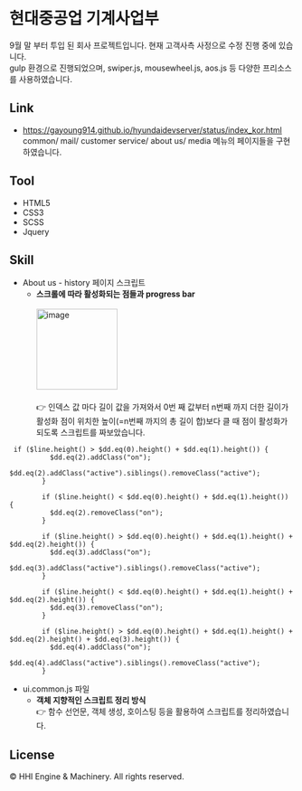 # 현대중공업 기계사업부
9월 말 부터 투입 된 회사 프로젝트입니다. 현재 고객사측 사정으로 수정 진행 중에 있습니다.<br>
gulp 환경으로 진행되었으며, swiper.js, mousewheel.js, aos.js 등 다양한 프리소스를 사용하였습니다.

## Link
* https://gayoung914.github.io/hyundaidevserver/status/index_kor.html<br>
common/ mail/ customer service/ about us/ media 메뉴의 페이지들을 구현 하였습니다.

## Tool
* HTML5
* CSS3
* SCSS
* Jquery

## Skill
* About us - history 페이지 스크립트
  - **스크롤에 따라 활성화되는 점들과 progress bar**<br><br>
    <img width="143" alt="image" src="https://user-images.githubusercontent.com/77196388/145222099-afef936a-8f5c-46b6-be55-853d213ae332.png"><br><br>
      👉 인덱스 값 마다 길이 값을 가져와서 0번 째 값부터 n번째 까지 더한 길이가 활성화 점이 위치한 높이(=n번째 까지의 총 길이 합)보다 클 때 점이 활성화가 되도록 스크립트를 짜보았습니다.
```
 if ($line.height() > $dd.eq(0).height() + $dd.eq(1).height()) {
          $dd.eq(2).addClass("on");
          $dd.eq(2).addClass("active").siblings().removeClass("active");
        }

        if ($line.height() < $dd.eq(0).height() + $dd.eq(1).height()) {
          $dd.eq(2).removeClass("on");
        }

        if ($line.height() > $dd.eq(0).height() + $dd.eq(1).height() + $dd.eq(2).height()) {
          $dd.eq(3).addClass("on");
          $dd.eq(3).addClass("active").siblings().removeClass("active");
        }

        if ($line.height() < $dd.eq(0).height() + $dd.eq(1).height() + $dd.eq(2).height()) {
          $dd.eq(3).removeClass("on");
        }

        if ($line.height() > $dd.eq(0).height() + $dd.eq(1).height() + $dd.eq(2).height() + $dd.eq(3).height()) {
          $dd.eq(4).addClass("on");
          $dd.eq(4).addClass("active").siblings().removeClass("active");
        }
```
* ui.common.js 파일
  - **객체 지향적인 스크립트 정리 방식**<br>
    👉 함수 선언문, 객체 생성, 호이스팅 등을 활용하여 스크립트를 정리하였습니다.

## License
© HHI Engine & Machinery. All rights reserved.
